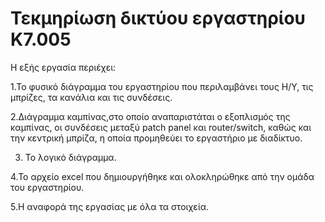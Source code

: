 # Τεκμηρίωση δικτύου εργαστηρίου Κ7.005
Η εξής εργασία περιέχει:

1.Το φυσικό διάγραμμα του εργαστηρίου που περιλαμβάνει τους Η/Υ, τις μπρίζες, τα κανάλια και τις συνδέσεις.

2.Διάγραμμα καμπίνας,στο οποίο αναπαριστάται ο εξοπλισμός της καμπίνας, οι συνδέσεις μεταξύ patch panel και router/switch, καθώς και την κεντρική μπρίζα, η οποία προμηθεύει το εργαστήριο με διαδίκτυο.

3. Το λογικό διάγραμμα.

4.Το αρχείο excel που δημιουργήθηκε και ολοκληρώθηκε από την ομάδα του εργαστηρίου.

5.Η αναφορά της εργασίας με όλα τα στοιχεία.
